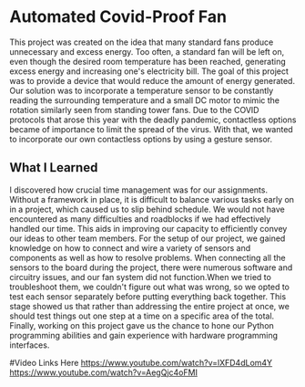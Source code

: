 # Automated Covid-Proof Fan

This project was created on the idea that many standard fans produce unnecessary and excess energy. Too often, a standard fan will be left on, even though the desired room temperature has been reached, generating excess energy and increasing one's electricity bill. The goal of this project was to provide a device that would reduce the amount of energy generated. Our solution was to incorporate a temperature sensor to be constantly reading the surrounding temperature and a small DC motor to mimic the rotation similarly seen from standing tower fans. Due to the COVID protocols that arose this year with the deadly pandemic, contactless options became of importance to limit the spread of the virus. With that, we wanted to incorporate our own contactless options by using a gesture sensor.

## What I Learned
I discovered how crucial time management was for our assignments. Without a framework in place, it is difficult to balance various tasks early on in a project, which caused us to slip behind schedule. We would not have encountered as many difficulties and roadblocks if we had effectively handled our time. This aids in improving our capacity to efficiently convey our ideas to other team members. For the setup of our project, we gained knowledge on how to connect and wire a variety of sensors and components as well as how to resolve problems. When connecting all the sensors to the board during the project, there were numerous software and circuitry issues, and our fan system did not function.When we tried to troubleshoot them, we couldn't figure out what was wrong, so we opted to test each sensor separately before putting everything back together. This stage showed us that rather than addressing the entire project at once, we should test things out one step at a time on a specific area of the total. Finally, working on this project gave us the chance to hone our Python programming abilities and gain experience with hardware programming interfaces.

#Video Links Here 
https://www.youtube.com/watch?v=lXFD4dLom4Y
https://www.youtube.com/watch?v=AegQjc4oFMI
